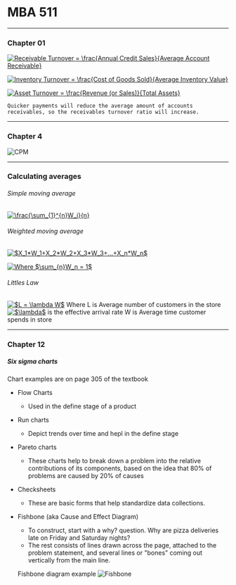 # MBA 511
___

### Chapter 01

<a href="https://www.codecogs.com/eqnedit.php?latex=Receivable&space;Turnover&space;=&space;\frac{Annual&space;Credit&space;Sales}{Average&space;Account&space;Receivable}" target="_blank"><img src="https://latex.codecogs.com/gif.latex?Receivable&space;Turnover&space;=&space;\frac{Annual&space;Credit&space;Sales}{Average&space;Account&space;Receivable}" title="Receivable Turnover = \frac{Annual Credit Sales}{Average Account Receivable}" /></a>


<a href="https://www.codecogs.com/eqnedit.php?latex=Inventory&space;Turnover&space;=&space;\frac{Cost&space;of&space;Goods&space;Sold}{Average&space;Inventory&space;Value}" target="_blank"><img src="https://latex.codecogs.com/gif.latex?Inventory&space;Turnover&space;=&space;\frac{Cost&space;of&space;Goods&space;Sold}{Average&space;Inventory&space;Value}" title="Inventory Turnover = \frac{Cost of Goods Sold}{Average Inventory Value}" /></a>

<a href="https://www.codecogs.com/eqnedit.php?latex=Asset&space;Turnover&space;=&space;\frac{Revenue&space;(or&space;Sales)}{Total&space;Assets}" target="_blank"><img src="https://latex.codecogs.com/gif.latex?Asset&space;Turnover&space;=&space;\frac{Revenue&space;(or&space;Sales)}{Total&space;Assets}" title="Asset Turnover = \frac{Revenue (or Sales)}{Total Assets}" /></a>

```Quicker payments will reduce the average amount of accounts receivables, so the receivables turnover ratio will increase.```


______
### Chapter 4
![CPM](./cpm.png)

___
### Calculating averages

###### Simple moving average
<a href="https://www.codecogs.com/eqnedit.php?latex=\frac{\sum_{1}^{n}W_i}{n}" target="_blank"><img src="https://latex.codecogs.com/gif.latex?\frac{\sum_{1}^{n}W_i}{n}" title="\frac{\sum_{1}^{n}W_i}{n}" /></a>

###### Weighted moving average
<a href="https://www.codecogs.com/eqnedit.php?latex=$X_1*W_1&plus;X_2*W_2&plus;X_3*W_3&plus;...&plus;X_n*W_n$" target="_blank"><img src="https://latex.codecogs.com/gif.latex?$X_1*W_1&plus;X_2*W_2&plus;X_3*W_3&plus;...&plus;X_n*W_n$" title="$X_1*W_1+X_2*W_2+X_3*W_3+...+X_n*W_n$" /></a>

<a href="https://www.codecogs.com/eqnedit.php?latex=Where&space;$\sum_{n}W_n&space;=&space;1$" target="_blank"><img src="https://latex.codecogs.com/gif.latex?Where&space;$\sum_{n}W_n&space;=&space;1$" title="Where $\sum_{n}W_n = 1$" /></a>

###### Littles Law
<a href="https://www.codecogs.com/eqnedit.php?latex=$L&space;=&space;\lambda&space;W$" target="_blank"><img src="https://latex.codecogs.com/gif.latex?$L&space;=&space;\lambda&space;W$" title="$L = \lambda W$" /></a>
Where L is Average number of customers in the store
<a href="https://www.codecogs.com/eqnedit.php?latex=$\lambda$" target="_blank"><img src="https://latex.codecogs.com/gif.latex?$\lambda$" title="$\lambda$" /></a> is the effective arrival rate
W is Average time customer spends in store
___
### Chapter 12

##### Six sigma charts
Chart examples are on page 305 of the textbook

* Flow Charts
  * Used in the define stage of a product
* Run charts
  * Depict trends over time and hepl in the define stage
* Pareto charts
	* These charts help to break down a problem into the relative contributions of its components, based on the idea that 80% of problems are caused by 20% of causes
* Checksheets
	* These are basic forms that help standardize data collections.
* Fishbone (aka Cause and Effect Diagram)
	* To construct, start with a why? question. Why are pizza deliveries late on Friday and Saturday nights?
	* The rest consists of lines drawn across the page, attached to the problem statement, and several lines or "bones" coming out vertically from the main line.
	
	Fishbone diagram example
	![Fishbone](./fishbone.gif)